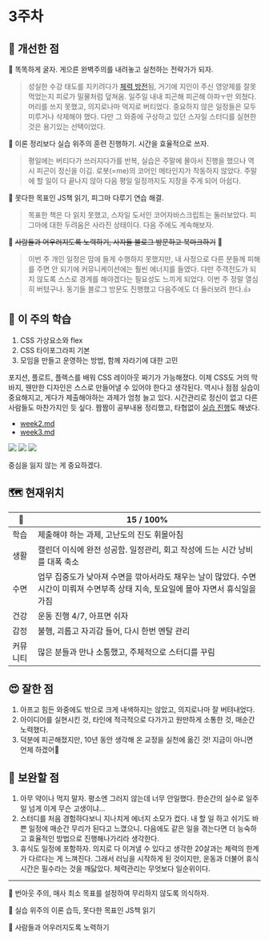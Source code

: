 
# 3주차
## 🤡 개선한 점 

🚩 똑똑하게 굴자. 게으른 완벽주의를 내려놓고 실천하는 전략가가 되자.

> 성실한 수강 태도를 지키려다가 [체력 방전](https://itsowavy.tistory.com/89)됨, 거기에 지인이 주신 영양제를 잘못 먹었는지 피로가 밀물처럼 덮쳐옴. 일주일 내내 피곤해 피곤해 아파ㅜ만 외쳤다. 머리를 쓰지 못했고, 의지로나마 억지로 버티었다. 중요하지 않은 일정들은 모두 미루거나 삭제해야 했다. 다만 그 와중에 구상하고 있던 스자일 스터디를 실현한 것은 용기있는 선택이었다. 

🚩 이론 정리보다 실습 위주의 훈련 진행하기. 시간을 효율적으로 쓰자.

> 평일에는 버티다가 쓰러지다가를 반복, 실습은 주말에 몰아서 진행을 했으나 역시 피곤이 정신을 이김. 로봇(=me)의 코어인 메타인지가 작동하지 않았다. 주말에 할 일이 다 끝나지 않아 다음 평일 일정까지도 지장을 주게 되어 아쉽다.

🚩 못다한 목표인 JS책 읽기, 피그마 다루기 연습 해결.

> 목표한 책은 다 읽지 못했고, 스자일 도서인 코어자바스크립트는 둘러보았다. 피그마에 대한 두려움은 사라진 상태이다. 다음 주에도 계속해보자.

🚩 ~~사람들과 어우러지도록 노력하기, 사자들 블로그 방문하고 북마크하기~~ 📌

> 이번 주 개인 일정은 맘에 들게 수행하지 못했지만, 내 사정으로 다른 분들께 피해를 주면 안 되기에 커뮤니케이션에는 훨씬 에너지를 들였다. 다만 주객전도가 되지 않도록 스스로 경계를 해야겠다는 필요성도 느끼게 되었다. 이번 주 정말 열심히 버텼구나. 동기들 블로그 방문도 진행했고 다음주에도 더 둘러보려 한다.👍 

## 📓 이 주의 학습

1. CSS 가상요소와 flex
2. CSS 타이포그라피 기본
3. 모임을 만들고 운영하는 방법, 함께 자라기에 대한 고민

포지션, 플로트, 플렉스를 배워 CSS 레이아웃 짜기가 가능해졌다. 이제 CSS도 거의 막바지, 웬만한 디자인은 스스로 만들어낼 수 있어야 한다고 생각된다. 역시나 점점 실습이 중요해지고, 게다가 제출해야하는 과제가 엄청 늘고 있다. 시간관리로 정신이 없고 다른 사람들도 마찬가지인 듯 싶다. 짬짬이 공부내용 정리했고, 타협없이 [실습 진행](https://itsowavy.tistory.com/88?category=1082826)도 해냈다.
* [week2.md](https://github.com/itso-wavy/babyLion/blob/main/week2.md) 
* [week3.md](https://github.com/itso-wavy/babyLion/blob/main/week3.md)

![](https://img1.daumcdn.net/thumb/R1280x0/?scode=mtistory2&fname=https%3A%2F%2Fblog.kakaocdn.net%2Fdn%2Fzq9K5%2FbtrLVXJvY9R%2FQQKZonkOSiKksXhUWG6tjk%2Fimg.png)
![](https://img1.daumcdn.net/thumb/R1280x0/?scode=mtistory2&fname=https%3A%2F%2Fblog.kakaocdn.net%2Fdn%2F3ganr%2FbtrMUfciU08%2FeRUAv1AwN1GXV9zgEWiv31%2Fimg.png)
![](https://img1.daumcdn.net/thumb/R1280x0/?scode=mtistory2&fname=https%3A%2F%2Fblog.kakaocdn.net%2Fdn%2FdKw9Y6%2FbtrMWRVuhSj%2FoWXXv26Tgp2lQwe315ApeK%2Fimg.png)

중심을 잃지 않는 게 중요하겠다. 

## 🗺️ 현재위치

 🐾 |15 / 100%
--  |--
학습| 제출해야 하는 과제, 고난도의 진도 휘몰아침
생활| 캘린더 이식에 완전 성공함. 일정관리, 회고 작성에 드는 시간 낭비를 대폭 축소
수면| 업무 집중도가 낮아져 수면을 깎아서라도 채우는 날이 많았다. 수면시간이 미뤄져 수면부족 상태 지속, 토요일에 몰아 자면서 휴식일을 가짐
건강| 운동 진행 4/7, 아프면 쉬자
감정| 불행, 괴롭고 자괴감 들어, 다시 한번 멘탈 관리 
커뮤니티| 많은 분들과 만나 소통했고, 주체적으로 스터디를 꾸림
  
## 😍 잘한 점

1. 아프고 힘든 와중에도 밖으로 크게 내색하지는 않았고, 의지로나마 잘 버텨내었다. 
2. 아이디어를 실현시킨 것, 타인에 적극적으로 다가가고 원만하게 소통한 것, 매순간 노력했다.
3. 덕분에 피곤해졌지만, 10년 동안 생각해 온 교정을 실천에 옮긴 것! 지금이 아니면 언제 하겠어💪

## 🤢 보완할 점

1. 아무 약이나 먹지 말자. 평소엔 그러지 않는데 너무 안일했다. 한순간의 실수로 일주일 넘게 이게 무슨 고생이냐...
2. 스터디를 처음 경험하다보니 지나치게 에너지 소모가 컸다. 내 할 일 하고 쉬기도 바쁜 일정에 매순간 무리가 된다고 느꼈으니. 다음에도 같은 일을 겪는다면 더 능숙하고 효율적인 방법으로 진행해나가리라 생각한다.
3. 휴식도 일정에 포함하자. 의지로 다 이겨낼 수 있다고 생각한 20살과는 체력의 한계가 다르다는 게 느껴진다. 그래서 러닝을 시작하게 된 것이지만, 운동과 더불어 휴식시간은 필수라는 것을 깨닳았다. 체력관리는 무엇보다 일순위이다.

---

🚩 번아웃 주의, 매사 최소 목표를 설정하여 무리하지 않도록 의식하자.

🚩 실습 위주의 이론 습득, 못다한 목표인 JS책 읽기

🚩 사람들과 어우러지도록 노력하기
